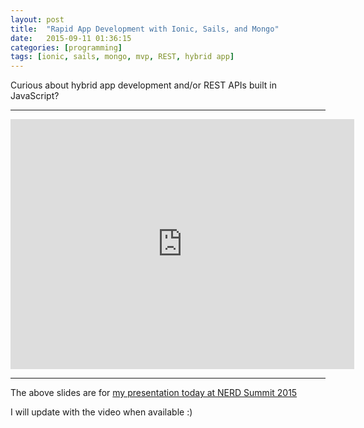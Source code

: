 ```yaml
---
layout: post
title:  "Rapid App Development with Ionic, Sails, and Mongo"
date:   2015-09-11 01:36:15
categories: [programming]
tags: [ionic, sails, mongo, mvp, REST, hybrid app]
---
```


Curious about hybrid app development and/or REST APIs built in JavaScript?

---------------

<iframe id="iframe_container" frameborder="0" webkitallowfullscreen="" mozallowfullscreen="" allowfullscreen="" width="550" height="400" src="https://prezi.com/embed/-hwlcnf_hwvw/?bgcolor=ffffff&amp;lock_to_path=0&amp;autoplay=0&amp;autohide_ctrls=0&amp;landing_data=bHVZS2czc0xSWU1MN3NiWkJNRmVwYzVmU0VwZTcyWkE&amp;landing_sign=VZR1MSX7oom0yvuht0Nohyhip-uWY5Vhig45RgqNk1Y"></iframe>

---------------

The above slides are for [my presentation today at NERD Summit 2015](https://nerdsummit.org/nerdsummit-2015/sessions/rapid-app-development-ionic-sails-and-mongo)

I will update with the video when available :)
